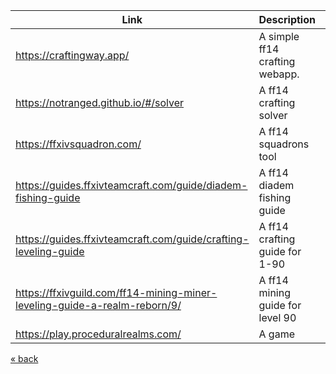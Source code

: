 
| Link                                                                      | Description                      | Tags                  |
| ------------------------------------------------------------------------- | -------------------------------- | --------------------- |
| https://craftingway.app/                                                  | A simple ff14 crafting webapp.   | ff14, crafting        |
| https://notranged.github.io/#/solver                                      | A ff14 crafting solver           | ff14, crafting        |
| https://ffxivsquadron.com/                                                | A ff14 squadrons tool            | ff14, squadrons       |
| https://guides.ffxivteamcraft.com/guide/diadem-fishing-guide              | A ff14 diadem fishing guide      | ff14, diadem, fishing |
| https://guides.ffxivteamcraft.com/guide/crafting-leveling-guide           | A ff14 crafting guide for 1-90   | ff14, crafting, guide |
| https://ffxivguild.com/ff14-mining-miner-leveling-guide-a-realm-reborn/9/ | A ff14 mining guide for level 90 | ff14, gathering       |
| https://play.proceduralrealms.com/                                        | A game                           |                       |

[« back](readme.md)